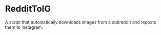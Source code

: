 # RedditToIG
A script that automatically downloads images from a subreddit and reposts them to Instagram.

